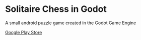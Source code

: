 # Solitaire Chess in Godot
A small android puzzle game created in the Godot Game Engine

[Google Play Store](https://play.google.com/store/apps/details?id=org.ramstudios.solitairechess)
